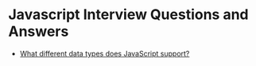 # Javascript Interview Questions and Answers

- [What different data types does JavaScript support?](./javascript-data-types.md)
